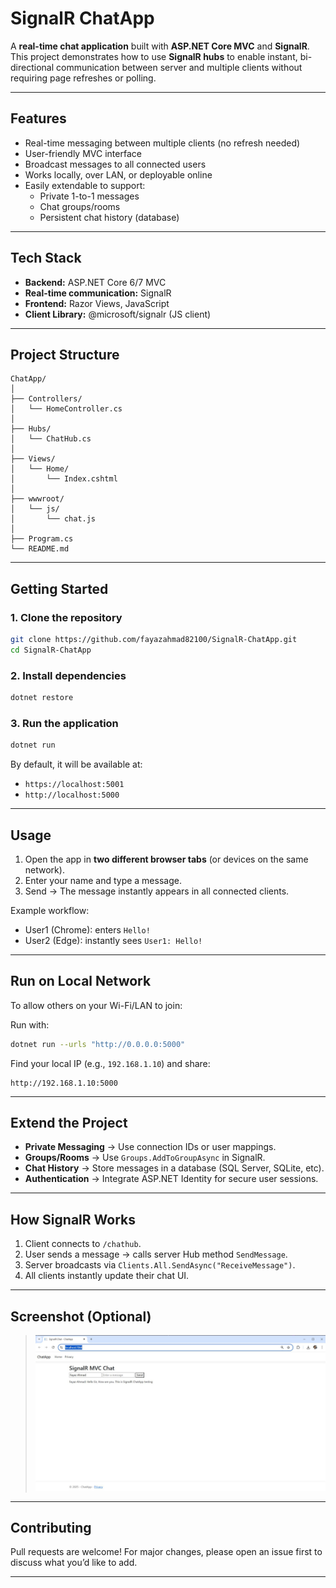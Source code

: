 # SignalR ChatApp

A **real-time chat application** built with **ASP.NET Core MVC** and **SignalR**.  
This project demonstrates how to use **SignalR hubs** to enable instant, bi-directional communication between server and multiple clients without requiring page refreshes or polling.  

---

## Features
- Real-time messaging between multiple clients (no refresh needed)
- User-friendly MVC interface
- Broadcast messages to all connected users
- Works locally, over LAN, or deployable online
- Easily extendable to support:
  - Private 1-to-1 messages
  - Chat groups/rooms
  - Persistent chat history (database)

---

## Tech Stack
- **Backend:** ASP.NET Core 6/7 MVC  
- **Real-time communication:** SignalR  
- **Frontend:** Razor Views, JavaScript  
- **Client Library:** @microsoft/signalr (JS client)  

---

## Project Structure
```
ChatApp/
│
├── Controllers/
│   └── HomeController.cs
│
├── Hubs/
│   └── ChatHub.cs
│
├── Views/
│   └── Home/
│       └── Index.cshtml
│
├── wwwroot/
│   └── js/
│       └── chat.js
│
├── Program.cs
└── README.md
```

---

## Getting Started

### 1. Clone the repository
```bash
git clone https://github.com/fayazahmad82100/SignalR-ChatApp.git
cd SignalR-ChatApp
```

### 2. Install dependencies
```bash
dotnet restore
```

### 3. Run the application
```bash
dotnet run
```

By default, it will be available at:  
- `https://localhost:5001`  
- `http://localhost:5000`

---

## Usage
1. Open the app in **two different browser tabs** (or devices on the same network).  
2. Enter your name and type a message.  
3. Send → The message instantly appears in all connected clients.  

 Example workflow:
- User1 (Chrome): enters `Hello!`  
- User2 (Edge): instantly sees `User1: Hello!`  

---

## Run on Local Network
To allow others on your Wi-Fi/LAN to join:  

Run with:
```bash
dotnet run --urls "http://0.0.0.0:5000"
```

Find your local IP (e.g., `192.168.1.10`) and share:
```
http://192.168.1.10:5000
```

---

## Extend the Project
- **Private Messaging** → Use connection IDs or user mappings.  
- **Groups/Rooms** → Use `Groups.AddToGroupAsync` in SignalR.  
- **Chat History** → Store messages in a database (SQL Server, SQLite, etc).  
- **Authentication** → Integrate ASP.NET Identity for secure user sessions.  

---

## How SignalR Works
1. Client connects to `/chathub`.  
2. User sends a message → calls server Hub method `SendMessage`.  
3. Server broadcasts via `Clients.All.SendAsync("ReceiveMessage")`.  
4. All clients instantly update their chat UI.  

---

## Screenshot (Optional)
> ![Chat Screenshot](SignalR-ChatApp.jpg)

---

## Contributing
Pull requests are welcome! For major changes, please open an issue first to discuss what you’d like to add.  

---
